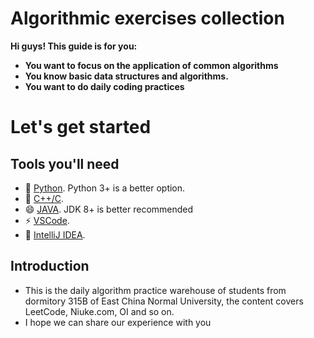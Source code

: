 # Algorithmic exercises collection



**Hi guys! This guide is for you:**

- **You want to focus on the application of common algorithms**
- **You know basic data structures and algorithms.** 
- **You want to do daily coding practices**

# Let's get started

## Tools you'll need

- 🌱 [Python](https://www.python.org/). Python 3+ is a better option.
- 🏃 [C++/C](https://www.cplusplus.com/).
- 😄 [JAVA](https://www.java.com/zh-CN/). JDK 8+ is better recommended
- ⚡ [VSCode](https://code.visualstudio.com/).
- 👯 [IntelliJ IDEA](https://www.jetbrains.com/idea/).

## Introduction

- This is the daily algorithm practice warehouse of students from dormitory 315B of East China Normal University, the content covers LeetCode, Niuke.com, OI and so on.
- I hope we can share our experience with you
